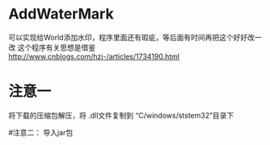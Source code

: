 # AddWaterMark
可以实现给World添加水印，程序里面还有瑕疵，等后面有时间再把这个好好改一改
这个程序有关思想是借鉴 http://www.cnblogs.com/hzj-/articles/1734190.html

# 注意一
将下载的压缩包解压，将 .dll文件复制到 “C/windows/ststem32”目录下

#注意二：
导入jar包
